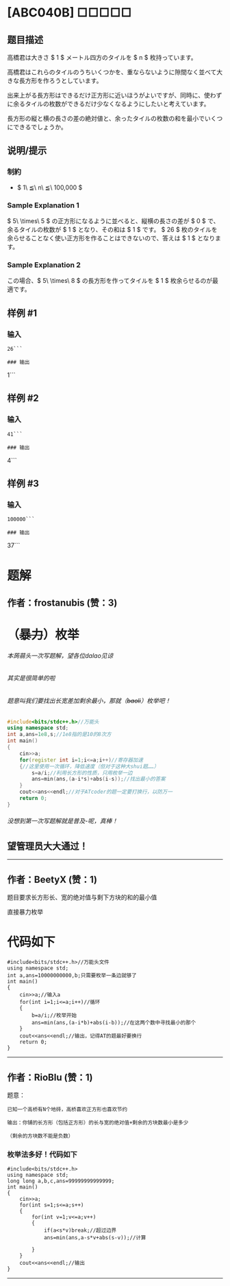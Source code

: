 # [ABC040B] □□□□□

## 题目描述

[problemUrl]: https://atcoder.jp/contests/abc040/tasks/abc040_b

高橋君は大きさ $ 1 $ メートル四方のタイルを $ n $ 枚持っています。

高橋君はこれらのタイルのうちいくつかを、重ならないように隙間なく並べて大きな長方形を作ろうとしています。

出来上がる長方形はできるだけ正方形に近いほうがよいですが、同時に、使わずに余るタイルの枚数ができるだけ少なくなるようにしたいと考えています。

長方形の縦と横の長さの差の絶対値と、余ったタイルの枚数の和を最小でいくつにできるでしょうか。

## 说明/提示

### 制約

- $ 1\ ≦\ n\ ≦\ 100,000 $

### Sample Explanation 1

$ 5\ \times\ 5 $ の正方形になるように並べると、縦横の長さの差が $ 0 $ で、余るタイルの枚数が $ 1 $ となり、その和は $ 1 $ です。 $ 26 $ 枚のタイルを余らせることなく使い正方形を作ることはできないので、答えは $ 1 $ となります。

### Sample Explanation 2

この場合、$ 5\ \times\ 8 $ の長方形を作ってタイルを $ 1 $ 枚余らせるのが最適です。

## 样例 #1

### 输入

```
26```

### 输出

```
1```

## 样例 #2

### 输入

```
41```

### 输出

```
4```

## 样例 #3

### 输入

```
100000```

### 输出

```
37```

# 题解

## 作者：frostanubis (赞：3)

# （~~暴力~~）枚举
###### 本蒟蒻头一次写题解，望各位dalao见谅
###### 其实是很简单的啦
###### 题意叫我们要找出长宽差加剩余最小，那就（~~baoli~~）枚举吧！
```cpp
#include<bits/stdc++.h>//万能头
using namespace std;
int a,ans=1e8,s;//1e8指的是10的8次方
int main()
{
	cin>>a;
	for(register int i=1;i<=a;i++)//寄存器加速
	{//这里使用一次循环，降低速度（但对于这种大shui题……）
		s=a/i;//利用长方形的性质，只用枚举一边
		ans=min(ans,(a-i*s)+abs(i-s));//找出最小的答案
	}
	cout<<ans<<endl;//对于ATcoder的题一定要打换行，以防万一
    return 0;
}
```
###### 没想到第一次写题解就是普及-呢，真棒！
## 望管理员大大通过！

---

## 作者：BeetyX (赞：1)

题目要求长方形长、宽的绝对值与剩下方块的和的最小值

直接暴力枚举

# **代码如下**
```
#include<bits/stdc++.h>//万能头文件
using namespace std;
int a,ans=10000000000,b;只需要枚举一条边就够了
int main()
{
    cin>>a;//输入a
    for(int i=1;i<=a;i++)//循环
    {
        b=a/i;//枚举开始
        ans=min(ans,(a-i*b)+abs(i-b));//在这两个数中寻找最小的那个
    }
    cout<<ans<<endl;//输出，记得AT的题最好要换行
    return 0;
}
```



---

## 作者：RioBlu (赞：1)

题意：
```
已知一个高桥有N个地砖，高桥喜欢正方形也喜欢节约

输出：你铺的长方形（包括正方形）的长与宽的绝对值+剩余的方块数最小是多少

（剩余的方块数不能是负数）
```

### 枚举法多好！代码如下
```
#include<bits/stdc++.h>
using namespace std;
long long a,b,c,ans=99999999999999;
int main()
{
	cin>>a;
	for(int s=1;s<=a;s++)
	{
		for(int v=1;v<=a;v++)
		{
			if(a<s*v)break;//超过边界
			ans=min(ans,a-s*v+abs(s-v));//计算
			
		}
	}
	cout<<ans<<endl;//输出
}
```

---

